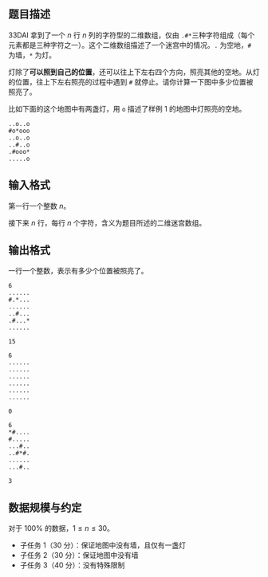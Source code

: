 ## 题目描述

33DAI 拿到了一个 $n$ 行 $n$ 列的字符型的二维数组，仅由 `.#*`三种字符组成（每个元素都是三种字符之一）。这个二维数组描述了一个迷宫中的情况。`.` 为空地，`#` 为墙，`*` 为灯。

灯除了**可以照到自己的位置**，还可以往上下左右四个方向，照亮其他的空地。从灯的位置，往上下左右照亮的过程中遇到 `#` 就停止。请你计算一下图中多少位置被照亮了。

比如下面的这个地图中有两盏灯，用 `o` 描述了样例 1 的地图中灯照亮的空地。

```
..o..o
#o*ooo
..o..o
..#..o
.#ooo*
.....o
```


## 输入格式

第一行一个整数 $n$。  

接下来 $n$ 行，每行 $n$ 个字符，含义为题目所述的二维迷宫数组。

## 输出格式

一行一个整数，表示有多少个位置被照亮了。

```input1
6
......
#.*...
......
..#...
.#...*
......
```

```output1
15
```

```input2
6
......
......
......
......
......
......
```

```output2
0
```

```input3
6
*#....
#.....
...#..
..#*#.
......
...#..
```

```output3
3
```

## 数据规模与约定

对于 $100\%$ 的数据，$1 \le n \le 30$。

- 子任务 1（30 分）：保证地图中没有墙，且仅有一盏灯
- 子任务 2（30 分）：保证地图中没有墙
- 子任务 3（40 分）：没有特殊限制
